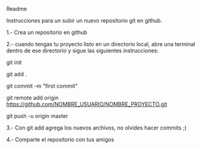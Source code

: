 
Readme

Instrucciones para un subir un nuevo repositorio git en github.

1.- Crea un repositorio en github

2.- cuando tengas tu proyecto listo en un directorio local, abre una terminal dentro de ese
directorio y sigue las siguientes instrucciones:

git init

git add .

git commit -m "first commit"

git remote add origin https://github.com/NOMBRE_USUARIO/NOMBRE_PROYECTO.git

git push -u origin master

3.- Con git add agrega los nuevos archivos, no olvides hacer commits ;)

4.- Comparte el repositorio con tus amigos 

